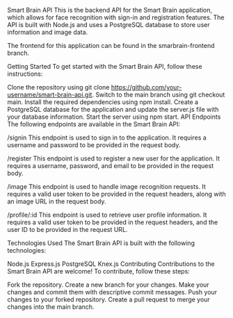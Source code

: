 Smart Brain API
This is the backend API for the Smart Brain application, which allows for face recognition with sign-in and registration features. The API is built with Node.js and uses a PostgreSQL database to store user information and image data.

The frontend for this application can be found in the smarbrain-frontend branch.

Getting Started
To get started with the Smart Brain API, follow these instructions:

Clone the repository using git clone https://github.com/your-username/smart-brain-api.git.
Switch to the main branch using git checkout main.
Install the required dependencies using npm install.
Create a PostgreSQL database for the application and update the server.js file with your database information.
Start the server using npm start.
API Endpoints
The following endpoints are available in the Smart Brain API:

/signin
This endpoint is used to sign in to the application. It requires a username and password to be provided in the request body.

/register
This endpoint is used to register a new user for the application. It requires a username, password, and email to be provided in the request body.

/image
This endpoint is used to handle image recognition requests. It requires a valid user token to be provided in the request headers, along with an image URL in the request body.

/profile/:id
This endpoint is used to retrieve user profile information. It requires a valid user token to be provided in the request headers, and the user ID to be provided in the request URL.

Technologies Used
The Smart Brain API is built with the following technologies:

Node.js
Express.js
PostgreSQL
Knex.js
Contributing
Contributions to the Smart Brain API are welcome! To contribute, follow these steps:

Fork the repository.
Create a new branch for your changes.
Make your changes and commit them with descriptive commit messages.
Push your changes to your forked repository.
Create a pull request to merge your changes into the main branch.

